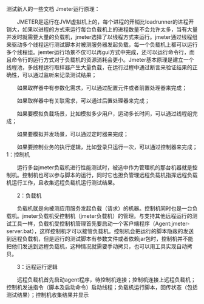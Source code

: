 
测试新人的一些文档
Jmeter运行原理：

　　JMETER是运行在JVM虚拟机上的，每个进程的开销比loadrunner的进程开销大，如果以进程的方式来运行每台负载机上的进程数量不会允许太多，当有大量并发时就需要大量的负载机，jmeter选择了以线程方式来运行。jmeter通过线程组来驱动多个线程运行测试脚本对被测服务器发起负载，每一个负载机上都可以运行多个线程组。jemter运行场景不仅可以再gui方式中完成，还可以运行命令行，而且命令行的运行方式对于负载机的资源消耗会更小。Jmeter基本原理是建立一个线程池，多线程运行取样器产生大量负载，在运行过程中通过断言来验证结果的正确性，可以通过监听来记录测试结果；

　　如果取样器中有参数化需求，可以通过配置元件或者前置处理器来完成；

　　如果取样器中有关联需求，可以通过后置处理器来完成；

　　如果要模拟负载场景，比如模拟多少用户，运动多长时间，可以通过线程组完成；

　　如果要模拟并发场景，可以通过定时器来完成；

　　如果要控制业务的执行逻辑，比如登录只运行一次，可以通过控制器来完成；
  1：控制机

　　运行多台jmeter负载机进行性能测试时，被选中作为管理机的那台机器就是控制机。控制机也可以参与脚本的运行，同时它也担负管理远程负载机指挥远程负载机运行工作，且收集远程负载机运行测试结果。

　　2：负载机

　　负载机就是向被测应用服务发起负载（请求）的机器。控制机同时也是一台负载机。jmeter负载机受控制机（jmeter负载机）的管理。与支持其他远程运行的测试工具一样，负载机受控制机管理首先要启动一个客户端程序（Agent:jmeter-server.bat），这样控制机才可以接管负载机。控制机会把运行的脚本隐蔽的发送到远程负载机，但是运行的测试脚本有参数文件或者依赖jar包时，控制机并不能把他们发送到远程负载机，这种情况就需要手动拷贝，也可以用工具实现自动拷贝。

　　3：远程运行逻辑

　　远程负载机首先启动agent程序，待控制机连接；控制机连接上远程负载机；控制机发送指令（脚本及启动命令）启动线程；负载机运行脚本，回传状态（包括测试结果）；控制机收集结果并显示
